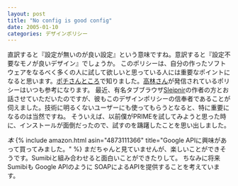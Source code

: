 ```yaml
---
layout: post
title: "No config is good config"
date: 2005-01-10
categories: デザインポリシー
---
```

直訳すると『設定が無いのが良い設定』という意味ですね。意訳すると『設定不要なモノが良いデザイン』でしょうか。
このポリシーは、自分の作ったソフトウェアをなるべく多くの人に試して欲しいと思っている人には重要なポイントになると思います。[ポチさんところ](http://www.pochi.cc/~sasaki/chalow/2004-11-15.html)で知りました。[高林さん](http://namazu.org/~satoru/)が発信されているポリシーはいつも参考になります。
最近、有名タブブラウザ[Sleipnir](http://www20.pos.to/~sleipnir/)の作者の方とお話させていただいたのですが、彼もこのデザインポリシーの信奉者であることが伺えました。技術に明るくないユーザーにも使ってもらうとなると、特に重要になるのは当然ですね。
そういえば、以前僕がPRIMEを試してみようと思った時に、インストールが面倒だったので、試すのを躊躇したことを思い出しました。

*本* {% include amazon.html asin="4873111366" title="Google APIに興味があって買ってみました。" %}
まだちゃんと見ていませんが、楽しいことができそうです。Sumibiと組み合わせると面白いことができたりして。 
ちなみに将来 Sumibiも Google APIのように SOAPによるAPIを提供することを考えています。
